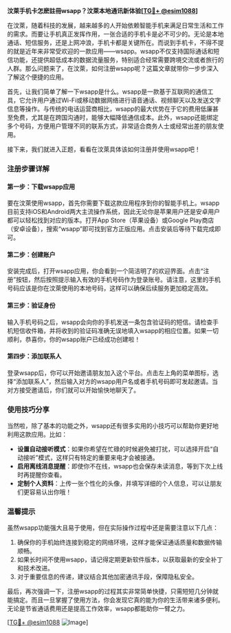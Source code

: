 **汶萊手机卡怎麽註冊wsapp？汶萊本地通讯新体验[[TG💪+ @esim1088](https://t.me/s/esim1088)]**

在汶萊，随着科技的发展，越来越多的人开始依赖智能手机来满足日常生活和工作的需求。而要让手机真正发挥作用，一张合适的手机卡是必不可少的。无论是本地通话、短信服务，还是上网冲浪，手机卡都是关键所在。而说到手机卡，不得不提的就是近年来非常受欢迎的一款应用——wsapp。wsapp不仅支持国际通话和短信功能，还提供超低成本的数据流量服务，特别适合经常需要跨境交流或者旅行的人群。那么问题来了，在汶萊，如何注册wsapp呢？这篇文章就带你一步步深入了解这个便捷的应用。

首先，让我们简单了解一下wsapp是什么。wsapp是一款基于互联网的通信工具，它允许用户通过Wi-Fi或移动数据网络进行语音通话、视频聊天以及发送文字信息等操作。与传统的电话运营商相比，wsapp的最大优势在于它的费用低廉甚至免费，尤其是在跨国沟通时，能够大幅降低通信成本。此外，wsapp还能绑定多个号码，方便用户管理不同的联系方式，非常适合商务人士或经常出差的朋友使用。

接下来，我们就进入正题，看看在汶萊具体该如何注册并使用wsapp吧！

### 注册步骤详解

#### 第一步：下载wsapp应用
要在汶萊使用wsapp，首先你需要下载这款应用程序到你的智能手机上。wsapp目前支持iOS和Android两大主流操作系统，因此无论你是苹果用户还是安卓用户都可以轻松找到对应的版本。打开App Store（苹果设备）或Google Play商店（安卓设备），搜索“wsapp”即可找到官方正版应用。点击安装后等待下载完成即可。

#### 第二步：创建账户
安装完成后，打开wsapp应用，你会看到一个简洁明了的欢迎界面。点击“注册”按钮，然后按照提示输入有效的手机号码作为登录账号。请注意，这里的手机号码应该是你在汶萊使用的本地号码，这样可以确保后续服务更加稳定高效。

#### 第三步：验证身份
输入手机号码之后，wsapp会向你的手机发送一条包含验证码的短信。请检查手机短信收件箱，并将收到的验证码准确无误地填入wsapp的相应位置。如果一切顺利，恭喜你，你的wsapp账户已经成功创建啦！

#### 第四步：添加联系人
登录wsapp后，你可以开始邀请朋友加入这个平台。点击左上角的菜单图标，选择“添加联系人”，然后输入对方的wsapp用户名或者手机号码即可发起邀请。当对方接受邀请后，你们就可以开始愉快地聊天了。

### 使用技巧分享

当然啦，除了基本的功能之外，wsapp还有很多实用的小技巧可以帮助你更好地利用这款应用。比如：

- **设置自动接听模式**：如果你希望在忙碌的时候避免被打扰，可以选择开启“自动接听”模式，这样只有特定的重要来电才会被接通。
- **启用离线消息提醒**：即使你不在线，wsapp也会保存未读消息，等到下次上线时再提醒你查看。
- **定制个人资料**：上传一张个性化的头像，并填写详细的个人信息，可以让朋友们更容易认出你哦！

### 温馨提示

虽然wsapp功能强大且易于使用，但在实际操作过程中还是需要注意以下几点：

1. 确保你的手机始终连接到稳定的网络环境，这样才能保证通话质量和数据传输顺畅。
2. 如果长时间不使用wsapp，请记得定期更新软件版本，以获取最新的安全补丁和技术改进。
3. 对于重要信息的传递，建议结合其他加密通讯手段，保障隐私安全。

最后，再次强调一下，注册wsapp的过程其实非常简单快捷，只需短短几分钟就能搞定。而且一旦掌握了使用方法，你会发现它真的能为你的生活带来诸多便利。无论是节省通话费用还是提高工作效率，wsapp都能助你一臂之力。

[[TG💪+ @esim1088](https://t.me/s/esim1088) ![Image](https://i.postimg.cc/4NQfJmqS/Snipaste-2025-05-13-00-14-12.png)]
